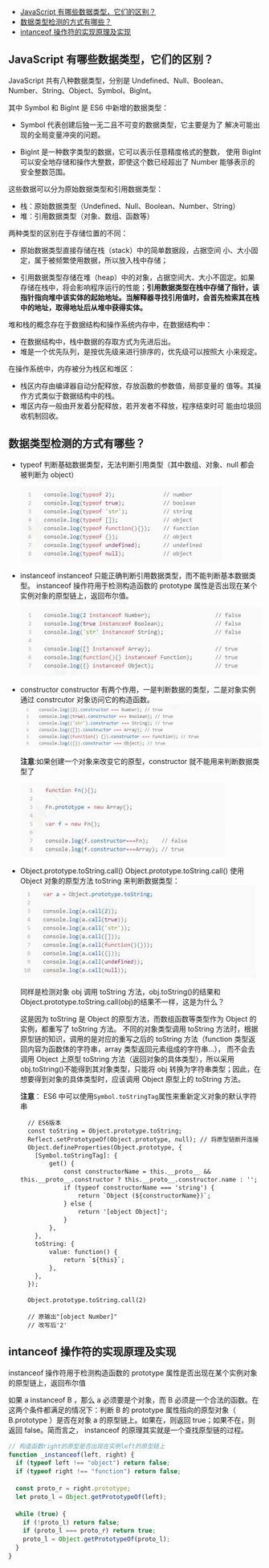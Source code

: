 <!-- START doctoc generated TOC please keep comment here to allow auto update -->
<!-- DON'T EDIT THIS SECTION, INSTEAD RE-RUN doctoc TO UPDATE -->


- [JavaScript 有哪些数据类型，它们的区别？](#javascript-%E6%9C%89%E5%93%AA%E4%BA%9B%E6%95%B0%E6%8D%AE%E7%B1%BB%E5%9E%8B%E5%AE%83%E4%BB%AC%E7%9A%84%E5%8C%BA%E5%88%AB)
- [数据类型检测的方式有哪些？](#%E6%95%B0%E6%8D%AE%E7%B1%BB%E5%9E%8B%E6%A3%80%E6%B5%8B%E7%9A%84%E6%96%B9%E5%BC%8F%E6%9C%89%E5%93%AA%E4%BA%9B)
- [intanceof 操作符的实现原理及实现](#intanceof-%E6%93%8D%E4%BD%9C%E7%AC%A6%E7%9A%84%E5%AE%9E%E7%8E%B0%E5%8E%9F%E7%90%86%E5%8F%8A%E5%AE%9E%E7%8E%B0)

<!-- END doctoc generated TOC please keep comment here to allow auto update -->

## JavaScript 有哪些数据类型，它们的区别？

JavaScript 共有八种数据类型，分别是 Undefined、Null、Boolean、
Number、String、Object、Symbol、BigInt。

其中 Symbol 和 BigInt 是 ES6 中新增的数据类型：

- Symbol 代表创建后独一无二且不可变的数据类型，它主要是为了
  解决可能出现的全局变量冲突的问题。

- BigInt 是一种数字类型的数据，它可以表示任意精度格式的整数，
  使用 BigInt 可以安全地存储和操作大整数，即使这个数已经超出了
  Number 能够表示的安全整数范围。

这些数据可以分为原始数据类型和引用数据类型：

- 栈：原始数据类型（Undefined、Null、Boolean、Number、String）
- 堆：引用数据类型（对象、数组、函数等）

两种类型的区别在于存储位置的不同：

- 原始数据类型直接存储在栈（stack）中的简单数据段，占据空间
  小、大小固定，属于被频繁使用数据，所以放入栈中存储；

- 引用数据类型存储在堆（heap）中的对象，占据空间大、大小不固定。如果存储在栈中，将会影响程序运行的性能；**引用数据类型在栈中存储了指针，该指针指向堆中该实体的起始地址。当解释器寻找引用值时，会首先检索其在栈中的地址，取得地址后从堆中获得实体。**

堆和栈的概念存在于数据结构和操作系统内存中，在数据结构中：

- 在数据结构中，栈中数据的存取方式为先进后出。
- 堆是一个优先队列，是按优先级来进行排序的，优先级可以按照大
  小来规定。

在操作系统中，内存被分为栈区和堆区：

- 栈区内存由编译器自动分配释放，存放函数的参数值，局部变量的
  值等。其操作方式类似于数据结构中的栈。
- 堆区内存一般由开发着分配释放，若开发者不释放，程序结束时可
  能由垃圾回收机制回收。

## 数据类型检测的方式有哪些？

- typeof
  判断基础数据类型，无法判断引用类型（其中数组、对象、null 都会被判断为 object）

  ![typeof](./images/dataType/typeof.png)

- instanceof
  instanceof 只能正确判断引用数据类型，而不能判断基本数据类型。
  instanceof 操作符用于检测构造函数的 prototype 属性是否出现在某个实例对象的原型链上，返回布尔值。

  ![instanceof](./images/dataType/instanceof.png)

- constructor
  constructor 有两个作用，一是判断数据的类型，二是对象实例通过 constrcutor 对象访问它的构造函数。
  ![constructor](./images/dataType/constructor.png)

  **注意**:如果创建一个对象来改变它的原型，constructor 就不能用来判断数据类型了

  ![constructor](./images/dataType/constructor2.png)

- Object.prototype.toString.call()
  Object.prototype.toString.call() 使用 Object 对象的原型方法 toString 来判断数据类型：
  ![Object.prototype.toString](./images/dataType/Object.prototype.toString.png)

  同样是检测对象 obj 调用 toString 方法，obj.toString()的结果和 Object.prototype.toString.call(obj)的结果不一样，这是为什么？

  这是因为 toString 是 Object 的原型方法，而数组函数等类型作为 Object 的实例，都重写了 toString 方法。
  不同的对象类型调用 toString 方法时，根据原型链的知识，调用的是对应的重写之后的 toString 方法（function 类型返回内容为函数体的字符串，array
  类型返回元素组成的字符串…），
  而不会去调用 Object 上原型 toString 方法（返回对象的具体类型），所以采用 obj.toString()不能得到其对象类型，只能将 obj 转换为字符串类型；因此，在想要得到对象的具体类型时，应该调用 Object 原型上的 toString 方法。

  **注意**： ES6 中可以使用`Symbol.toStringTag`属性来重新定义对象的默认字符串

  ```
    // ES6版本
    const toString = Object.prototype.toString;
    Reflect.setPrototypeOf(Object.prototype, null); // 将原型链断开连接
    Object.defineProperties(Object.prototype, {
      [Symbol.toStringTag]: {
          get() {
              const constructorName = this.__proto__ && this.__proto__.constructor ? this.__proto__.constructor.name : '';
              if (typeof constructorName === 'string') {
                  return `Object (${constructorName})`;
              } else {
                  return '[object Object]';
              }
          },
      },
      toString: {
          value: function() {
              return `${this}`;
          },
      },
    });

    Object.prototype.toString.call(2)

    // 原输出"[object Number]"
    // 改写后'2'
  ```

## intanceof 操作符的实现原理及实现

instanceof 操作符用于检测构造函数的 prototype 属性是否出现在某个实例对象的原型链上，返回布尔值

如果 a instanceof B ，那么 a 必须要是个对象，而 B 必须是一个合法的函数。在这两个条件都满足的情况下：判断 B 的 prototype 属性指向的原型对象（ B.prototype ）是否在对象 a 的原型链上。如果在，则返回 true；如果不在，则返回 false。简而言之， instanceof 的原理其实就是一个查找原型链的过程。

```js
// 构造函数right的原型是否出现在实例left的原型链上
function _instanceof(left, right) {
  if (typeof left !== "object") return false;
  if (typeof right !== "function") return false;

  const proto_r = right.prototype;
  let proto_l = Object.getPrototypeOf(left);

  while (true) {
    if (!proto_l) return false;
    if (proto_l === proto_r) return true;
    proto_l = Object.getPrototypeOf(proto_l);
  }
}
```
